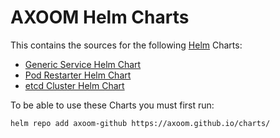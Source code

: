 # AXOOM Helm Charts

This contains the sources for the following [Helm](https://helm.sh/) Charts:
- [Generic Service Helm Chart](charts/generic-service/)
- [Pod Restarter Helm Chart](charts/pod-restarter/)
- [etcd Cluster Helm Chart](charts/etcd-cluster/)

To be able to use these Charts you must first run:

    helm repo add axoom-github https://axoom.github.io/charts/

